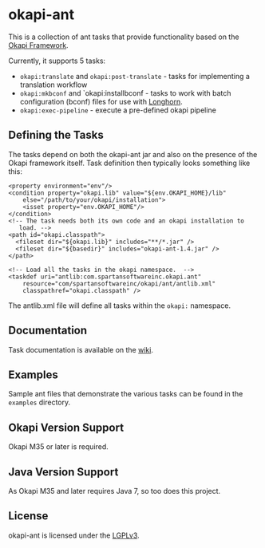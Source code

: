 okapi-ant
=========

This is a collection of ant tasks that provide functionality based on the 
[Okapi Framework](http://okapi.opentag.com/).

Currently, it supports 5 tasks:

- `okapi:translate` and `okapi:post-translate` - tasks for implementing a 
   translation workflow
- `okapi:mkbconf` and `okapi:installbconf - tasks to work with batch 
   configuration (bconf) files for use with 
   [Longhorn](http://www.opentag.com/okapi/wiki/index.php?title=longhorn).
- `okapi:exec-pipeline` - execute a pre-defined okapi pipeline


Defining the Tasks
------------------

The tasks depend on both the okapi-ant jar and also on the presence of the
Okapi framework itself.  Task definition then typically looks something 
like this:

    <property environment="env"/>
    <condition property="okapi.lib" value="${env.OKAPI_HOME}/lib"
        else="/path/to/your/okapi/installation">
        <isset property="env.OKAPI_HOME"/>
    </condition>
    <!-- The task needs both its own code and an okapi installation to
       load. -->
    <path id="okapi.classpath">
      <fileset dir="${okapi.lib}" includes="**/*.jar" />
      <fileset dir="${basedir}" includes="okapi-ant-1.4.jar" />
    </path>
    
    <!-- Load all the tasks in the okapi namespace.  -->
    <taskdef uri="antlib:com.spartansoftwareinc.okapi.ant"
        resource="com/spartansoftwareinc/okapi/ant/antlib.xml"
        classpathref="okapi.classpath" />

The antlib.xml file will define all tasks within the `okapi:` namespace.

Documentation
-------------

Task documentation is available on the [wiki](https://github.com/tingley/okapi-ant/wiki).

Examples
--------

Sample ant files that demonstrate the various tasks can be found in the
`examples` directory.


Okapi Version Support
---------------------

Okapi M35 or later is required.


Java Version Support
--------------------

As Okapi M35 and later requires Java 7, so too does this project.


License
-------

okapi-ant is licensed under the [LGPLv3](https://www.gnu.org/licenses/lgpl-3.0.txt).
